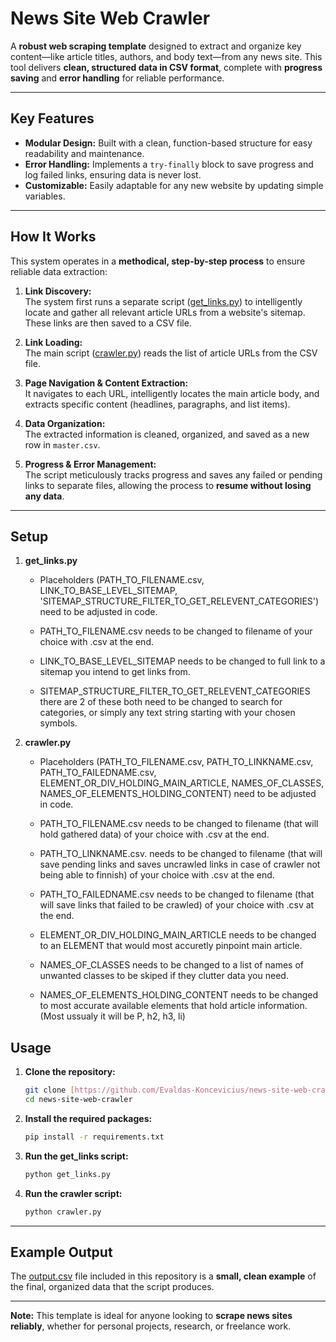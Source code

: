 # News Site Web Crawler

A **robust web scraping template** designed to extract and organize key content—like article titles, authors, and body text—from any news site. This tool delivers **clean, structured data in CSV format**, complete with **progress saving** and **error handling** for reliable performance.

---

## Key Features

- **Modular Design:** Built with a clean, function-based structure for easy readability and maintenance.
- **Error Handling:** Implements a `try-finally` block to save progress and log failed links, ensuring data is never lost.
- **Customizable:** Easily adaptable for any new website by updating simple variables.

---

## How It Works

This system operates in a **methodical, step-by-step process** to ensure reliable data extraction:

1. **Link Discovery:**  
   The system first runs a separate script ([get_links.py](https://github.com/Evaldas-Koncevicius/news-site-web-crawler/blob/main/get_links.py)) to intelligently locate and gather all relevant article URLs from a website's sitemap. These links are then saved to a CSV file.

2. **Link Loading:**  
   The main script ([crawler.py](https://github.com/Evaldas-Koncevicius/news-site-web-crawler/blob/main/crawler.py)) reads the list of article URLs from the CSV file.

3. **Page Navigation & Content Extraction:**  
   It navigates to each URL, intelligently locates the main article body, and extracts specific content (headlines, paragraphs, and list items).

4. **Data Organization:**  
   The extracted information is cleaned, organized, and saved as a new row in `master.csv`.

5. **Progress & Error Management:**  
   The script meticulously tracks progress and saves any failed or pending links to separate files, allowing the process to **resume without losing any data**.

---

## Setup

1. **get_links.py**
   - Placeholders (PATH_TO_FILENAME.csv, LINK_TO_BASE_LEVEL_SITEMAP, 'SITEMAP_STRUCTURE_FILTER_TO_GET_RELEVENT_CATEGORIES') need to be adjusted in code.
     
   - PATH_TO_FILENAME.csv needs to be changed to filename of your choice with .csv at the end.
     
   - LINK_TO_BASE_LEVEL_SITEMAP needs to be changed to full link to a sitemap you intend to get links from.
     
   - SITEMAP_STRUCTURE_FILTER_TO_GET_RELEVENT_CATEGORIES there are 2 of these both need to be changed to search for categories, or simply any text string starting with your chosen symbols.

2. **crawler.py**
   - Placeholders (PATH_TO_FILENAME.csv, PATH_TO_LINKNAME.csv, PATH_TO_FAILEDNAME.csv, ELEMENT_OR_DIV_HOLDING_MAIN_ARTICLE, NAMES_OF_CLASSES, NAMES_OF_ELEMENTS_HOLDING_CONTENT) need to be adjusted in code.
     
   - PATH_TO_FILENAME.csv needs to be changed to filename (that will hold gathered data) of your choice with .csv at the end.
     
   - PATH_TO_LINKNAME.csv. needs to be changed to filename (that will save pending links and saves uncrawled links in case of crawler not being able to finnish) of your choice with .csv at the end.
     
   - PATH_TO_FAILEDNAME.csv needs to be changed to filename (that will save links that failed to be crawled) of your choice with .csv at the end.
     
   - ELEMENT_OR_DIV_HOLDING_MAIN_ARTICLE needs to be changed to an ELEMENT that would most accuretly pinpoint main article.
     
   - NAMES_OF_CLASSES needs to be changed to a list of names of unwanted classes to be skiped if they clutter data you need.
     
   - NAMES_OF_ELEMENTS_HOLDING_CONTENT needs to be changed to most accurate available elements that hold article information. (Most ussualy it will be P, h2, h3, li)

## Usage

1.  **Clone the repository:**
    ```sh
    git clone [https://github.com/Evaldas-Koncevicius/news-site-web-crawler.git](https://github.com/Evaldas-Koncevicius/news-site-web-crawler.git)
    cd news-site-web-crawler
    ```

2.  **Install the required packages:**
    ```sh
    pip install -r requirements.txt
    ```

3.  **Run the get_links script:**
    ```sh
    python get_links.py
    ```

4.  **Run the crawler script:**
    ```sh
    python crawler.py
    ```    
---

## Example Output

The [output.csv](https://github.com/Evaldas-Koncevicius/news-site-web-crawler/blob/main/output.csv) file included in this repository is a **small, clean example** of the final, organized data that the script produces.

---

**Note:** This template is ideal for anyone looking to **scrape news sites reliably**, whether for personal projects, research, or freelance work.
